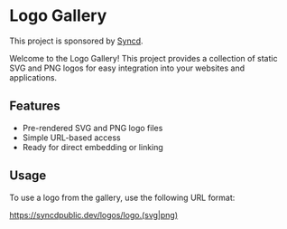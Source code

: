 # Logo Gallery

This project is sponsored by [Syncd](https://syncd.dev).

Welcome to the Logo Gallery! This project provides a collection of static SVG and PNG logos for easy integration into your websites and applications.

## Features

- Pre-rendered SVG and PNG logo files
- Simple URL-based access
- Ready for direct embedding or linking

## Usage

To use a logo from the gallery, use the following URL format:

https://syncdpublic.dev/logos/logo.(svg|png)
